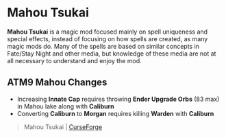 # Mahou Tsukai

**Mahou Tsukai** is a magic mod focused mainly on spell uniqueness and special effects, instead of focusing on how spells are created, as many magic mods do. Many of the spells are based on similar concepts in Fate/Stay Night and other media, but knowledge of these media are not at all necessary to understand and enjoy the mod. 

## ATM9 Mahou Changes

- Increasing **Innate Cap** requires throwing **Ender Upgrade Orbs** (83 max) in Mahou lake along with **Caliburn**
- Converting **Caliburn** to **Morgan** requires killing **Warden** with **Caliburn**

> Mahou Tsukai | [CurseForge](https://legacy.curseforge.com/minecraft/mc-mods/mahou-tsukai)